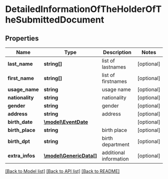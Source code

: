 # DetailedInformationOfTheHolderOfTheSubmittedDocument

## Properties
Name | Type | Description | Notes
------------ | ------------- | ------------- | -------------
**last_name** | **string[]** | list of lastnames | [optional] 
**first_name** | **string[]** | list of firstnames | [optional] 
**usage_name** | **string** | usage name | [optional] 
**nationality** | **string** | nationality | [optional] 
**gender** | **string** | gender | [optional] 
**address** | **string** | address | [optional] 
**birth_date** | [**\model\EventDate**](EventDate.md) |  | [optional] 
**birth_place** | **string** | birth place | [optional] 
**birth_dpt** | **string** | birth department | [optional] 
**extra_infos** | [**\model\GenericData[]**](GenericData.md) | additional information | [optional] 

[[Back to Model list]](../README.md#documentation-for-models) [[Back to API list]](../README.md#documentation-for-api-endpoints) [[Back to README]](../README.md)


